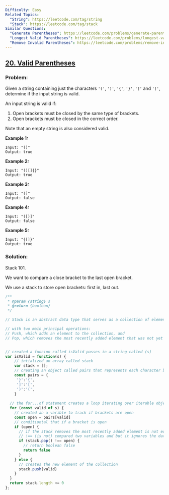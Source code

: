 ```yaml
---
Difficulty: Easy
Related Topics:
  "String": https://leetcode.com/tag/string
  "Stack": https://leetcode.com/tag/stack
Similar Questions:
  "Generate Parentheses": https://leetcode.com/problems/generate-parentheses
  "Longest Valid Parentheses": https://leetcode.com/problems/longest-valid-parentheses
  "Remove Invalid Parentheses": https://leetcode.com/problems/remove-invalid-parentheses
---
```


## [20. Valid Parentheses](https://leetcode.com/problems/valid-parentheses/description/)

### Problem:

Given a string containing just the characters `'('`, `')'`, `'{'`, `'}'`, `'['` and `']'`, determine if the input string is valid.

An input string is valid if:

1. Open brackets must be closed by the same type of brackets.
2. Open brackets must be closed in the correct order.

Note that an empty string is also considered valid.

**Example 1:**

```
Input: "()"
Output: true
```

**Example 2:**

```
Input: "()[]{}"
Output: true
```

**Example 3:**

```
Input: "(]"
Output: false
```

**Example 4:**

```
Input: "([)]"
Output: false
```

**Example 5:**

```
Input: "{[]}"
Output: true
```

### Solution:

Stack 101.

We want to compare a close bracket to the last open bracket.

We use a stack to store open brackets: first in, last out.

```javascript
/**
 * @param {string} s
 * @return {boolean}
 */

// Stack is an abstract data type that serves as a collection of elements

// with two main principal operations:
// Push, which adds an element to the collection, and
// Pop, which removes the most recently added element that was not yet removed.


// created a funcion called isValid passes in a string called (s)
var isValid = function(s) {
    // intialized an array called stack 
    var stack = []; 
    // creating an object called pairs that represents each character based on styled bracket
    const pairs = {
     '}':'{',
     ']':'[',
     ')':'(',
    }
    
  // the for...of statement creates a loop iterating over iterable objects
  for (const valid of s) {
    // created an a varible to track if brackets are open 
    const open = pairs[valid] 
    // conditiontal that if a bracket is open 
    if (open) {
      // if the stack removes the most recently added element is not equal to open return boolean
      // !== (is not) compared two variables and but it ignores the datatype of variable.
      if (stack.pop() !== open) {
        // return boolean false 
        return false
      }
    } else {
      // creates the new element of the collection 
      stack.push(valid)
    }
  }
  return stack.length <= 0
};
